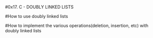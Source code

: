 #0x17. C - DOUBLY LINKED LISTS

#How to use doubly linked lists

#How to implement the various operations(deletion, insertion, etc) with doubly linked lists